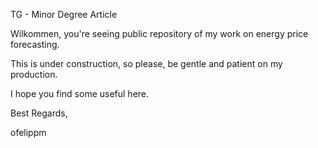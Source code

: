 TG - Minor Degree Article

Wilkommen, you're seeing public repository of my work on energy price forecasting.

This is under construction, so please, be gentle and patient on my production.

I hope you find some useful here.

Best Regards,

ofelippm
